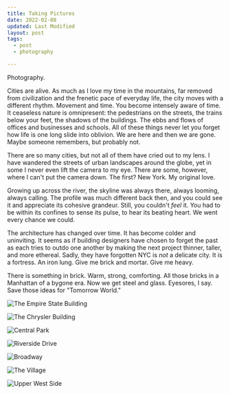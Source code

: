 ```yaml
---
title: Taking Pictures
date: 2022-02-08
updated: Last Modified
layout: post
tags:
  - post
  - photography

---
```


Photography.
<!-- excerpt -->
Cities are alive. As much as I love my time in the mountains, far removed from civilization and the frenetic pace of everyday life, the city moves with a different rhythm. Movement and time. You become intensely aware of time. It ceaseless nature is omnipresent: the pedestrians on the streets, the trains below your feet, the shadows of the buildings. The ebbs and flows of offices and businesses and schools. All of these things never let you forget how life is one long slide into oblivion. We are here and then we are gone. Maybe someone remembers, but probably not.  

There are so many cities, but not all of them have cried out to my lens. I have wandered the streets of urban landscapes around the globe, yet in some I never even lift the camera to my eye. There are some, however, where I can't put the camera down. The first? New York. My original love.

Growing up across the river, the skyline was always there, always looming, always calling. The profile was much different back then, and you could see it and appreciate its cohesive grandeur. Still, you couldn't *feel* it. You had to be within its confines to sense its pulse, to hear its beating heart. We went every chance we could.

The architecture has changed over time. It has become colder and uninviting. It seems as if building designers have chosen to forget the past as each tries to outdo one another by making the next project thinner, taller, and more ethereal. Sadly, they have forgotten NYC is *not* a delicate city. It is a fortress. An iron lung. Give me brick and mortar. Give me heavy.

There is something in brick. Warm, strong, comforting. All those bricks in a Manhattan of a bygone era. Now we get steel and glass. Eyesores, I say. Save those ideas for "Tomorrow World." 

![The Empire State Building](https://github.com/salvatoretaibi/salvatoretaibi.github.io/blob/main/src/assets/images/_SPT1345.jpg?raw=true)

![The Chrysler Building](https://github.com/salvatoretaibi/salvatoretaibi.github.io/blob/main/src/assets/images/_SPT1841.jpg?raw=true)

![Central Park](https://github.com/salvatoretaibi/salvatoretaibi.github.io/blob/main/src/assets/images/_SPT1826.jpg?raw=true)

![Riverside Drive](https://github.com/salvatoretaibi/salvatoretaibi.github.io/blob/main/src/assets/images/_SPT1926.jpg?raw=true)

![Broadway](https://github.com/salvatoretaibi/salvatoretaibi.github.io/blob/main/src/assets/images/_SPT1613.jpg?raw=true)

![The Village](https://github.com/salvatoretaibi/salvatoretaibi.github.io/blob/main/src/assets/images/_SPT2061.jpg?raw=true)

![Upper West Side](https://github.com/salvatoretaibi/salvatoretaibi.github.io/blob/main/src/assets/images/_SPT2050.jpg?raw=true)